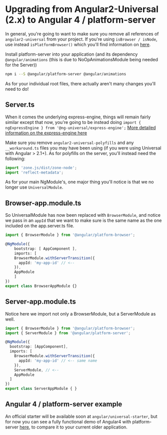 # Upgrading from Angular2-Universal (2.x) to Angular 4 / platform-server

In general, you're going to want to make sure you remove all references of `angular2-universal` from your project. If you're using `isBrowser / isNode`, use instead `isPlatformBrowser()` which you'll find information on [here](#universal-gotchas).

Install platform-server into your application (and its dependency `@angular/animations` (this is due to NoOpAnimationsModule being needed for the Server))

```bash
npm i --S @angular/platform-server @angular/animations
```

As for your individual root files, there actually aren't many changes you'll need to do!

## Server.ts 

When it comes the underlying express-engine, things will remain fairly similar except that now, you're going to be instead doing `import { ngExpressEngine } from '@ng-universal/express-engine';` [More detailed information on the express-engine here](https://github.com/angular/universal/tree/master/modules/ng-express-engine)

Make sure you remove `angular2-universal-polyfills` and any `__workaround.ts` files you may have been using (if you were using Universal with Angular > 2.1+). As for polyfills on the server, you'll instead need the following:

```typescript
import 'zone.js/dist/zone-node';
import 'reflect-metadata';
```

As for your main NgModule's, one major thing you'll notice is that we no longer use `UniversalModule`.

## Browser-app.module.ts
So UniversalModule has now been replaced with `BrowserModule`, and notice we pass in an `appId` that we want to make sure is the same name as the one included on the app.server.ts file.

```typescript
import { BrowserModule } from '@angular/platform-browser';

@NgModule({
	bootstrap: [ AppComponent ],
	imports: [
    BrowserModule.withServerTransition({ 
      appId: 'my-app-id' // <-- 
    }),
    AppModule
	]
})
export class BrowserAppModule {}
```

## Server-app.module.ts
Notice here we import not only a BrowserModule, but a ServerModule as well.

```typescript
import { BrowserModule } from '@angular/platform-browser';
import { ServerModule } from '@angular/platform-server';

@NgModule({
  bootstrap: [AppComponent],
  imports: [
    BrowserModule.withServerTransition({
      appId: 'my-app-id' // <-- same name
    }),
    ServerModule, // <--
    AppModule
  ]
})
export class ServerAppModule { }
```

## Angular 4 / platform-server example

An official starter will be available soon at `angular/universal-starter`, but for now you can see a fully functional demo of Angular4 with platform-server [here](https://github.com/FrozenPandaz/ng-universal-demo), to compare it to your current older application.